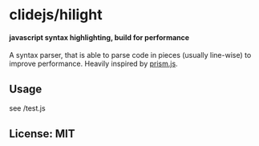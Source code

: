 # clidejs/hilight #
#### javascript syntax highlighting, build for performance ####

A syntax parser, that is able to parse code in pieces (usually line-wise) to improve
performance. Heavily inspired by [prism.js](http://prismjs.com).

## Usage ##
see /test.js

## License: MIT ##
